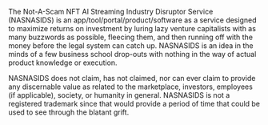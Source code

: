 The Not-A-Scam NFT AI Streaming Industry Disruptor Service (NASNASIDS) is an app/tool/portal/product/software as a service designed to maximize returns on investment by luring lazy venture capitalists with as many buzzwords as possible, fleecing them, and then running off with the money before the legal system can catch up. NASNASIDS is an idea in the minds of a few business school drop-outs with nothing in the way of actual product knowledge or execution.

NASNASIDS does not claim, has not claimed, nor can ever claim to provide any discernable value as related to the marketplace, investors, employees (if applicable), society, or humanity in general. NASNASIDS is not a registered trademark since that would provide a period of time that could be used to see through the blatant grift.